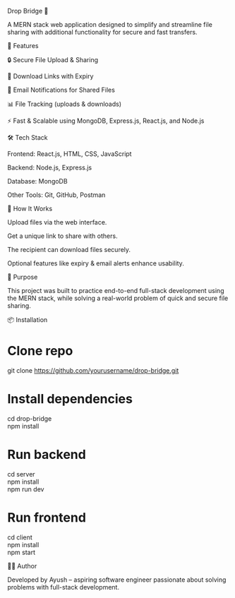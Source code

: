 Drop Bridge 🌉

A MERN stack web application designed to simplify and streamline file sharing with additional functionality for secure and fast transfers.

🚀 Features

🔒 Secure File Upload & Sharing

📂 Download Links with Expiry

📧 Email Notifications for Shared Files

📊 File Tracking (uploads & downloads)

⚡ Fast & Scalable using MongoDB, Express.js, React.js, and Node.js

🛠️ Tech Stack

Frontend: React.js, HTML, CSS, JavaScript

Backend: Node.js, Express.js

Database: MongoDB

Other Tools: Git, GitHub, Postman

📌 How It Works

Upload files via the web interface.

Get a unique link to share with others.

The recipient can download files securely.

Optional features like expiry & email alerts enhance usability.

🎯 Purpose

This project was built to practice end-to-end full-stack development using the MERN stack, while solving a real-world problem of quick and secure file sharing.


📦 Installation
# Clone repo
git clone https://github.com/yourusername/drop-bridge.git  

# Install dependencies
cd drop-bridge  
npm install  

# Run backend
cd server  
npm install  
npm run dev  

# Run frontend
cd client  
npm install  
npm start  

👨‍💻 Author

Developed by Ayush – aspiring software engineer passionate about solving problems with full-stack development.
